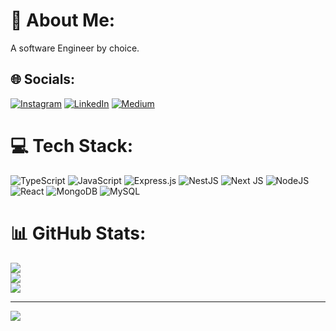 # 💫 About Me:
A software Engineer by choice.


## 🌐 Socials:
[![Instagram](https://img.shields.io/badge/Instagram-%23E4405F.svg?logo=Instagram&logoColor=white)](https://instagram.com/yubi907) [![LinkedIn](https://img.shields.io/badge/LinkedIn-%230077B5.svg?logo=linkedin&logoColor=white)](https://linkedin.com/in/kishor-bhandari-a5203420b) [![Medium](https://img.shields.io/badge/Medium-12100E?logo=medium&logoColor=white)](https://medium.com/@@kishorbhandari608) 

# 💻 Tech Stack:
![TypeScript](https://img.shields.io/badge/typescript-%23007ACC.svg?style=for-the-badge&logo=typescript&logoColor=white) ![JavaScript](https://img.shields.io/badge/javascript-%23323330.svg?style=for-the-badge&logo=javascript&logoColor=%23F7DF1E) ![Express.js](https://img.shields.io/badge/express.js-%23404d59.svg?style=for-the-badge&logo=express&logoColor=%2361DAFB) ![NestJS](https://img.shields.io/badge/nestjs-%23E0234E.svg?style=for-the-badge&logo=nestjs&logoColor=white) ![Next JS](https://img.shields.io/badge/Next-black?style=for-the-badge&logo=next.js&logoColor=white) ![NodeJS](https://img.shields.io/badge/node.js-6DA55F?style=for-the-badge&logo=node.js&logoColor=white) ![React](https://img.shields.io/badge/react-%2320232a.svg?style=for-the-badge&logo=react&logoColor=%2361DAFB) ![MongoDB](https://img.shields.io/badge/MongoDB-%234ea94b.svg?style=for-the-badge&logo=mongodb&logoColor=white) ![MySQL](https://img.shields.io/badge/mysql-%2300f.svg?style=for-the-badge&logo=mysql&logoColor=white)
# 📊 GitHub Stats:
![](https://github-readme-stats.vercel.app/api?username=kishorbha&theme=dark&hide_border=false&include_all_commits=true&count_private=true)<br/>
![](https://github-readme-streak-stats.herokuapp.com/?user=kishorbha&theme=dark&hide_border=false)<br/>
![](https://github-readme-stats.vercel.app/api/top-langs/?username=kishorbha&theme=dark&hide_border=false&include_all_commits=true&count_private=true&layout=compact)

---
[![](https://visitcount.itsvg.in/api?id=kishorbha&icon=0&color=0)](https://visitcount.itsvg.in)

<!-- Proudly created with GPRM ( https://gprm.itsvg.in ) -->
